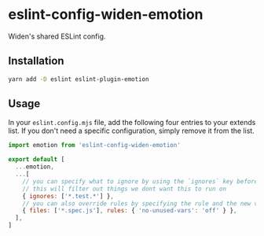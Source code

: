 # eslint-config-widen-emotion

Widen's shared ESLint config.

## Installation

```bash
yarn add -D eslint eslint-plugin-emotion
```

## Usage

In your `eslint.config.mjs` file, add the following four entries to your extends
list. If you don't need a specific configuration, simply remove it from the
list.

```js
import emotion from 'eslint-config-widen-emotion'

export default [
  ...emotion,
  ...[
    // you can specify what to ignore by using the `ignores` key before any other rule
    // this will filter out things we dont want this to run on
    { ignores: ['*.test.*'] },
    // you can also override rules by specifying the rule and the new value
    { files: ['*.spec.js'], rules: { 'no-unused-vars': 'off' } },
  ],
]
```
